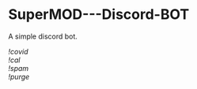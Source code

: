 # SuperMOD---Discord-BOT
A simple discord bot.

*!covid <country>*<br>
*!cal <arithmetic>*<br>
*!spam <count> <message>*<br>
*!purge <count>*
